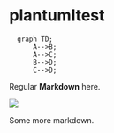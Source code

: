 # plantumltest

```mermaid
  graph TD;
      A-->B;
      A-->C;
      B-->D;
      C-->D;
```

Regular **Markdown** here.

<!--
@startuml firstDiagram

Alice -> Bob: Hello
Bob -> Alice: Hi!
	
@enduml
-->

![](firstDiagram.svg)

Some more markdown.
